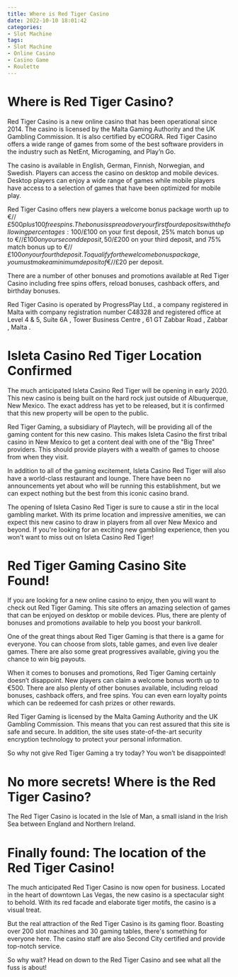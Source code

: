 ```yaml
---
title: Where is Red Tiger Casino
date: 2022-10-10 18:01:42
categories:
- Slot Machine
tags:
- Slot Machine
- Online Casino
- Casino Game
- Roulette
---
```



#  Where is Red Tiger Casino?

Red Tiger Casino is a new online casino that has been operational since 2014. The casino is licensed by the Malta Gaming Authority and the UK Gambling Commission. It is also certified by eCOGRA. Red Tiger Casino offers a wide range of games from some of the best software providers in the industry such as NetEnt, Microgaming, and Play’n Go.

The casino is available in English, German, Finnish, Norwegian, and Swedish. Players can access the casino on desktop and mobile devices. Desktop players can enjoy a wide range of games while mobile players have access to a selection of games that have been optimized for mobile play.

Red Tiger Casino offers new players a welcome bonus package worth up to €/$/£500 plus 100 free spins. The bonus is spread over your first four deposits with the following percentages: 100% match bonus up to €/$/£100 on your first deposit, 25% match bonus up to €/$/£100 on your second deposit, 50% match bonus up to €/$/£200 on your third deposit, and 75% match bonus up to €/$/£100 on your fourth deposit. To qualify for the welcome bonus package, you must make a minimum deposit of €/$/£20 per deposit.

There are a number of other bonuses and promotions available at Red Tiger Casino including free spins offers, reload bonuses, cashback offers, and birthday bonuses.

Red Tiger Casino is operated by ProgressPlay Ltd., a company registered in Malta with company registration number C48328 and registered office at Level 4 & 5, Suite 6A , Tower Business Centre , 61 GT Zabbar Road , Zabbar , Malta .

#  Isleta Casino Red Tiger Location Confirmed

The much anticipated Isleta Casino Red Tiger will be opening in early 2020. This new casino is being built on the hard rock just outside of Albuquerque, New Mexico. The exact address has yet to be released, but it is confirmed that this new property will be open to the public.

Red Tiger Gaming, a subsidiary of Playtech, will be providing all of the gaming content for this new casino. This makes Isleta Casino the first tribal casino in New Mexico to get a content deal with one of the "Big Three" providers. This should provide players with a wealth of games to choose from when they visit.

In addition to all of the gaming excitement, Isleta Casino Red Tiger will also have a world-class restaurant and lounge. There have been no announcements yet about who will be running this establishment, but we can expect nothing but the best from this iconic casino brand.

The opening of Isleta Casino Red Tiger is sure to cause a stir in the local gambling market. With its prime location and impressive amenities, we can expect this new casino to draw in players from all over New Mexico and beyond. If you're looking for an exciting new gambling experience, then you won't want to miss out on Isleta Casino Red Tiger!

#  Red Tiger Gaming Casino Site Found!

If you are looking for a new online casino to enjoy, then you will want to check out Red Tiger Gaming. This site offers an amazing selection of games that can be enjoyed on desktop or mobile devices. Plus, there are plenty of bonuses and promotions available to help you boost your bankroll.

One of the great things about Red Tiger Gaming is that there is a game for everyone. You can choose from slots, table games, and even live dealer games. There are also some great progressives available, giving you the chance to win big payouts.

When it comes to bonuses and promotions, Red Tiger Gaming certainly doesn’t disappoint. New players can claim a welcome bonus worth up to €500. There are also plenty of other bonuses available, including reload bonuses, cashback offers, and free spins. You can even earn loyalty points which can be redeemed for cash prizes or other rewards.

Red Tiger Gaming is licensed by the Malta Gaming Authority and the UK Gambling Commission. This means that you can rest assured that this site is safe and secure. In addition, the site uses state-of-the-art security encryption technology to protect your personal information.

So why not give Red Tiger Gaming a try today? You won’t be disappointed!

#  No more secrets! Where is the Red Tiger Casino?

The Red Tiger Casino is located in the Isle of Man, a small island in the Irish Sea between England and Northern Ireland.

#  Finally found: The location of the Red Tiger Casino!

The much anticipated Red Tiger Casino is now open for business. Located in the heart of downtown Las Vegas, the new casino is a spectacular sight to behold. With its red facade and elaborate tiger motifs, the casino is a visual treat.

But the real attraction of the Red Tiger Casino is its gaming floor. Boasting over 200 slot machines and 30 gaming tables, there's something for everyone here. The casino staff are also Second City certified and provide top-notch service.

So why wait? Head on down to the Red Tiger Casino and see what all the fuss is about!